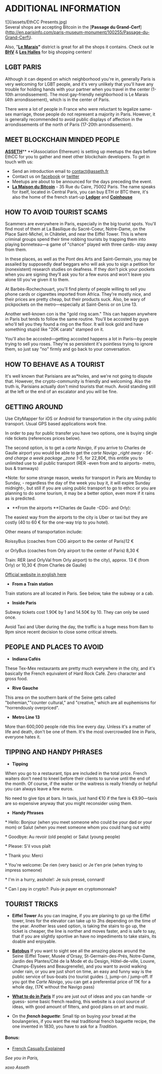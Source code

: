 # ADDITIONAL INFORMATION

![](/assets/EthCC Presents.jpg)  
Several shops are accepting Bitcoin in the [**Passage du Grand-Cerf**](http://en.parisinfo.com/paris-museum-monument/100255/Passage-du-Grand-Cerf\).

Also, "[**Le Marais**](https://www.google.com/maps/place/Le+Marais,+Paris/@48.86188,2.3414072,16z/data=!4m5!3m4!1s0x47e66e03cdce4ae9:0x38cfa580446f9e46!8m2!3d48.8587029!4d2.3588038)**"** district is great for all the shops it contains. Check out le [**BHV**](https://www.google.com/maps/place/LE+BHV+MARAIS/@48.8574612,2.3533061,15z/data=!4m2!3m1!1s0x0:0x57f1526a10429379?sa=X&ved=0ahUKEwjCtevSpLnZAhUOSK0KHZLmB4AQ_BIIpwEwEQ) & [**Les Halles**](https://www.google.com/maps/place/Les+Halles,+75001+Paris/data=!4m2!3m1!1s0x47e66e18a5f84801:0x6eb5daa624bdebd2?sa=X&ved=0ahUKEwj8_JjcpLnZAhUOSK0KHZLmB4AQ8gEIJzAA) for big shopping centers!

## LGBT PARIS

Although it can depend on which neighborhood you're in, generally Paris is very welcoming for LGBT people, and it's very unlikely that you'll have any trouble for holding hands with your partner when you travel in the center \(1-10th arrondissement\). The most gay-friendly neighborhood is Le Marais \(4th arrondissement\), which is in the center of Paris.

There were a lot of people in France who were reluctant to legalize same-sex marriage, those people do not represent a majority in Paris. However, it is generally recommended to avoid public displays of affection in the arrondissements of the north of Paris \(17-20th arrondissement\).

## MEET BLOCKCHAIN MINDED PEOPLE

[**ASSETH**](https://www.asseth.fr/en/home/)** **\(Association Ethereum\) is setting up meetups the days before EthCC for you to gather and meet other blockchain developers. To get in touch with us:

* Send an introduction email to [contact@asseth.fr](mailto:contact@asseth.fr)
* Contact us on [facebook](https://fr-fr.facebook.com/AssethFrance/) or [twitter](https://twitter.com/assethfr)
* Meetups are about to be announced for the days preceding the event.
* [**La Maison du Bitcoin**](https://lamaisondubitcoin.fr/) - 35 Rue du Caire, 75002 Paris. The name speaks for itself, located in Central Paris, you can buy ETH or BTC there, it's also the home of the french start-up [**Ledger**](https://www.ledgerwallet.com/) and [**Coinhouse**](https://www.coinhouse.com/)

## HOW TO AVOID TOURIST SCAMS

Scammers are everywhere in Paris, especially in the big tourist spots. You'll find most of them at La Basilique du Sacré-Coeur, Notre-Dame, on the Place Saint-Michel, in Châtelet, and near the Eiffel Tower. This is where criminal groups spend their time robbing tourists by trapping them into playing bonneteau—a game of "chance" played with three cards- stay away from them.

In these places, as well as the Pont des Arts and Saint-Germain, you may be assailed by supposedly deaf beggars who will ask you to sign a petition for \(nonexistent\) research studies on deafness. If they don't pick your pockets when you are signing they'll ask you for a few euros and won't leave you alone till you've given it to them.

At Barbès-Rochechouart, you'll find plenty of people willing to sell you phone cards or cigarettes imported from Africa. They're mostly nice, and their prices are pretty cheap, but their products suck. Also, be wary of pickpockets on the metro—especially at Saint-Denis or on Line 13.

Another well-known con is the "gold ring scam." This can happen anywhere in Paris but tends to follow the same routine. You'll be accosted by guys who'll tell you they found a ring on the floor. It will look gold and have something stupid like "20K carats" stamped on it.

You'll also be accosted—getting accosted happens a lot in Paris—by people trying to sell you roses. They're so persistent it's pointless trying to ignore them, so just say "no" firmly and go back to your conversation.

## HOW TO BEHAVE AS A TOURIST

It's well known that Parisians are as\*holes, and we're not going to dispute that. However, the crypto-community is friendly and welcoming. Also the truth is, Parisians actually don't mind tourists that much. Avoid standing still at the left or the end of an escalator and you will be fine.

## GETTING AROUND

Use CityMapper for iOS or Android for transportation in the city using public transport. Usual GPS based applications work fine.

In order to pay for public transfer you have two options, one is buying single ride tickets \(references prices below\).

The second option, is to get a _carte Navigo_, if you arrive to Charles de Gaulle airport you would be able to get the _carte Navigo \_right away - 5€- and charge a week package \_zone 1-5_, for 22,80€, this entitle you to unlimited use to all public transport \(RER -even from and to airports- metro, bus & tramways\)

\*Note: for some strange reason, weeks for transport in Paris are  Monday to Sunday, - regardless the day of the week you buy it, it will expire Sunday midnight-, but still if you are using public transport to go to ethcc or you are planning to do some tourism, it may be a better option, even more if it rains as is predicted.

* **From the airports **\(Charles de Gaulle -CDG- and Orly\):

The easiest way from the airports to the city is Uber or taxi but they are costly \(40 to 60 € for the one-way trip to you hotel\).

Other means of transportation include:

RoissyBus \(coaches from  CDG airport to the center of Paris\)12 €

or OrlyBus \(coaches from Orly airport to the center of Paris\) 8,30 €

Train: RER \(and OrlyVal from Orly airport\) to the city\), approx. 13 € \(from Orly\) or 10,30 € \(from Charles de Gaulle\)

[Official website in english here](https://www.ratp.fr/en/titres-et-tarifs/airport-tickets)

* **From a Train station**

Train stations are all located in Paris. See below, take the subway or a cab.

* **Inside Paris**

Subway tickets cost 1.90€ by 1 and 14.50€ by 10. They can only be used once.

Avoid Taxi and Uber during the day, the traffic is a huge mess from 8am to 9pm since recent decision to close some critical streets.

## PEOPLE AND PLACES TO AVOID

* **Indiana Cafés**

These Tex-Mex restaurants are pretty much everywhere in the city, and it's basically the French equivalent of Hard Rock Café. Zero character and gross food.

* **Rive Gauche**

This area on the southern bank of the Seine gets called "bohemian,""counter cultural," and "creative," which are all euphemisms for "horrendously overpriced".

* **Metro Line 13**

More than 600,000 people ride this line every day. Unless it's a matter of life and death, don't be one of them. It's the most overcrowded line in Paris, everyone hates it.

## TIPPING AND HANDY PHRASES

* **Tipping**

When you go to a restaurant, tips are included in the total price. French waiters don't need to kneel before their clients to survive until the end of the month. Of course, if the waiter or the waitress is really friendly or helpful you can always leave a few euros.

No need to give tips at bars. In taxis, just hand €10 if the fare is €9.90—taxis are so expensive anyway that you might reconsider using them.

* **Handy Phrases**

\* Hello: Bonjour \(when you meet someone who could be your dad or your mom\) or Salut \(when you meet someone whom you could hang out with\)

\* Goodbye: Au revoir \(old people\) or Salut \(young people\)

\* Please: S'il vous plaît

\* Thank you: Merci

\* You're welcome: De rien \(very basic\) or Je t'en prie \(when trying to impress someone\)

\* I'm in a hurry, asshole!: Je suis pressé, connard!

\* Can I pay in crypto?: Puis-je payer en cryptomonnaie?

## TOURIST TRICKS

* **Eiffel Tower** As you can imagine, if you are planing to go up the Eiffel tower, lines for the elevator can take up to 3hs depending on the time of the year. Another less used option, is taking the stairs to go up, the ticket is cheaper, the line is norther and moves faster, and is safe to say, that if you are slightly sportive an have no impediments to take stairs, its doable and enjoyable.

* [**Batobus**](http://www.batobus.com/en/batobus-pass.html) If you want to sight see all the amazing places around the Seine \(Eiffel Tower, Musée d'Orsay, St-Germain-des-Prés, Notre-Dame, Jardin des Plantes/Cité de la Mode et du Design, Hôtel-de-ville, Louvre, Champs-Élysées and Beaugrenelle\), and you want to avoid walking under rain, or you are just short on time, an easy and funny way is the public service  of bus-boats \(no tourist guides :\), jump-on / jump-off. If you got the _Carte Navigo_, you can get a preferential price of 11€ for a whole day, \(17€ without the Navigo pass\)

* [**What to do in Paris**](https://quefaire.paris.fr) If you are just out of ideas and you can handle -or guess- some basic french reading, this website is a cool source of ideas, with good amount of filters, and good plans on art and music.

* On the _**french baguette**_: Small tip on buying your bread at the boulangeries, if you want the real traditional french baguette recipe, the one invented in 1830, you have to ask for a _Tradition._

#### Bonus:

* [French Casually Explained](https://www.youtube.com/watch?v=a69toGGjoO0)

_See you in Paris,_

_xoxo Asseth_

